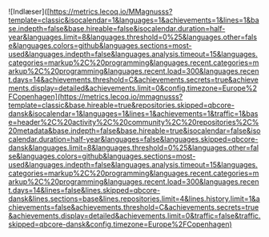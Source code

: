 ![Indlæser]([https://metrics.lecoq.io/MMagnusss?template=classic&isocalendar=1&languages=1&achievements=1&lines=1&base.indepth=false&base.hireable=false&isocalendar.duration=half-year&languages.limit=8&languages.threshold=0%25&languages.other=false&languages.colors=github&languages.sections=most-used&languages.indepth=false&languages.analysis.timeout=15&languages.categories=markup%2C%20programming&languages.recent.categories=markup%2C%20programming&languages.recent.load=300&languages.recent.days=14&achievements.threshold=C&achievements.secrets=true&achievements.display=detailed&achievements.limit=0&config.timezone=Europe%2FCopenhagen](https://metrics.lecoq.io/mmagnusss?template=classic&base.hireable=true&repositories.skipped=qbcore-dansk&isocalendar=1&languages=1&lines=1&achievements=1&traffic=1&base=header%2C%20activity%2C%20community%2C%20repositories%2C%20metadata&base.indepth=false&base.hireable=true&isocalendar=false&isocalendar.duration=half-year&languages=false&languages.skipped=qbcore-dansk&languages.limit=8&languages.threshold=0%25&languages.other=false&languages.colors=github&languages.sections=most-used&languages.indepth=false&languages.analysis.timeout=15&languages.categories=markup%2C%20programming&languages.recent.categories=markup%2C%20programming&languages.recent.load=300&languages.recent.days=14&lines=false&lines.skipped=qbcore-dansk&lines.sections=base&lines.repositories.limit=4&lines.history.limit=1&achievements=false&achievements.threshold=C&achievements.secrets=true&achievements.display=detailed&achievements.limit=0&traffic=false&traffic.skipped=qbcore-dansk&config.timezone=Europe%2FCopenhagen)
